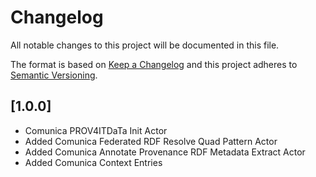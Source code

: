 # Changelog

All notable changes to this project will be documented in this file.

The format is based on [Keep a Changelog](http://keepachangelog.com/en/1.0.0/)
and this project adheres to [Semantic Versioning](http://semver.org/spec/v2.0.0.html).

## [1.0.0]

- Comunica PROV4ITDaTa Init Actor
- Added Comunica Federated RDF Resolve Quad Pattern Actor
- Added Comunica Annotate Provenance RDF Metadata Extract Actor
- Added Comunica Context Entries
